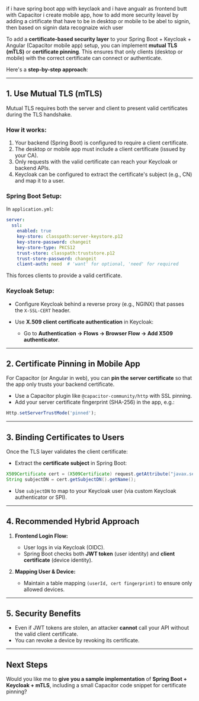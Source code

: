 if i have spring boot app with keyclaok and i have angualr as frontend butt with Capacitor i create mobile app, how to add more security leavel by adding a cirtificate that have to be in desktop or mobile to be abel to signin, then based on signin data recognaize wich user

To add a **certificate-based security layer** to your Spring Boot + Keycloak + Angular (Capacitor mobile app) setup, you can implement **mutual TLS (mTLS)** or **certificate pinning**. This ensures that only clients (desktop or mobile) with the correct certificate can connect or authenticate.

Here's a **step-by-step approach**:

---

## **1. Use Mutual TLS (mTLS)**

Mutual TLS requires both the server and client to present valid certificates during the TLS handshake.

### **How it works:**

1. Your backend (Spring Boot) is configured to require a client certificate.
2. The desktop or mobile app must include a client certificate (issued by your CA).
3. Only requests with the valid certificate can reach your Keycloak or backend APIs.
4. Keycloak can be configured to extract the certificate's subject (e.g., CN) and map it to a user.

### **Spring Boot Setup:**

In `application.yml`:

```yaml
server:
  ssl:
    enabled: true
    key-store: classpath:server-keystore.p12
    key-store-password: changeit
    key-store-type: PKCS12
    trust-store: classpath:truststore.p12
    trust-store-password: changeit
    client-auth: need  # 'want' for optional, 'need' for required
```

This forces clients to provide a valid certificate.

### **Keycloak Setup:**

* Configure Keycloak behind a reverse proxy (e.g., NGINX) that passes the `X-SSL-CERT` header.
* Use **X.509 client certificate authentication** in Keycloak:

   * Go to **Authentication → Flows → Browser Flow → Add X509 authenticator**.

---

## **2. Certificate Pinning in Mobile App**

For Capacitor (or Angular in web), you can **pin the server certificate** so that the app only trusts your backend certificate.

* Use a Capacitor plugin like `@capacitor-community/http` with SSL pinning.
* Add your server certificate fingerprint (SHA-256) in the app, e.g.:

```typescript
Http.setServerTrustMode('pinned');
```

---

## **3. Binding Certificates to Users**

Once the TLS layer validates the client certificate:

* Extract the **certificate subject** in Spring Boot:

```java
X509Certificate cert = (X509Certificate) request.getAttribute("javax.servlet.request.X509Certificate");
String subjectDN = cert.getSubjectDN().getName();
```

* Use `subjectDN` to map to your Keycloak user (via custom Keycloak authenticator or SPI).

---

## **4. Recommended Hybrid Approach**

1. **Frontend Login Flow:**

   * User logs in via Keycloak (OIDC).
   * Spring Boot checks both **JWT token** (user identity) and **client certificate** (device identity).
2. **Mapping User & Device:**

   * Maintain a table mapping `(userId, cert fingerprint)` to ensure only allowed devices.

---

## **5. Security Benefits**

* Even if JWT tokens are stolen, an attacker **cannot** call your API without the valid client certificate.
* You can revoke a device by revoking its certificate.

---

## **Next Steps**

Would you like me to **give you a sample implementation** of **Spring Boot + Keycloak + mTLS**, including a small Capacitor code snippet for certificate pinning?

